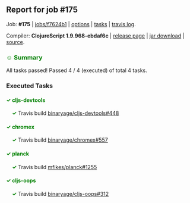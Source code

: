 ## Report for job #175

Job: **#175** | [jobs/f7624b1](https://github.com/cljs-oss/canary/commit/f7624b1e15ae2e1c73233f0c5cf85ee89bf7f6d6) | [options](options.edn) | [tasks](tasks.edn) | [travis log](https://travis-ci.org/cljs-oss/canary/builds/316277646).

Compiler: **ClojureScript 1.9.968-ebdaf6c** | [release page](https://github.com/cljs-oss/canary/releases/tag/r1.9.968-ebdaf6c) | [jar download](https://github.com/cljs-oss/canary/releases/download/r1.9.968-ebdaf6c/clojurescript-1.9.968-ebdaf6c.jar) | [source](https://github.com/clojure/clojurescript/commit/ebdaf6c06c1112a67ba5a12498801c6d858e5a0a).

### <b style='color:green'>☺ Summary</b>

All tasks passed! Passed 4 / 4 (executed) of total 4 tasks.

### Executed Tasks

#### <b style='color:green'>&#x2713; cljs-devtools</b>
&nbsp;&nbsp;&nbsp;&nbsp;<b style='color:green'>&#x2713;</b> Travis build [binaryage/cljs-devtools#448](https://travis-ci.org/binaryage/cljs-devtools/builds/316278523)<br>

#### <b style='color:green'>&#x2713; chromex</b>
&nbsp;&nbsp;&nbsp;&nbsp;<b style='color:green'>&#x2713;</b> Travis build [binaryage/chromex#557](https://travis-ci.org/binaryage/chromex/builds/316278513)<br>

#### <b style='color:green'>&#x2713; planck</b>
&nbsp;&nbsp;&nbsp;&nbsp;<b style='color:green'>&#x2713;</b> Travis build [mfikes/planck#1255](https://travis-ci.org/mfikes/planck/builds/316278512)<br>

#### <b style='color:green'>&#x2713; cljs-oops</b>
&nbsp;&nbsp;&nbsp;&nbsp;<b style='color:green'>&#x2713;</b> Travis build [binaryage/cljs-oops#312](https://travis-ci.org/binaryage/cljs-oops/builds/316278521)<br>